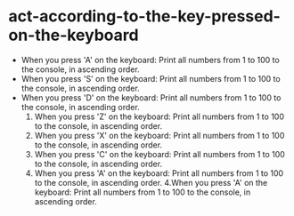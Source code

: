 # act-according-to-the-key-pressed-on-the-keyboard

* When you press 'A' on the keyboard: Print all numbers from 1 to 100 to the console, in ascending order.
* When you press 'S' on the keyboard: Print all numbers from 1 to 100 to the console, in ascending order.
* When you press 'D' on the keyboard: Print all numbers from 1 to 100 to the console, in ascending order.
  1. When you press 'Z' on the keyboard: Print all numbers from 1 to 100 to the console, in ascending order.
  2. When you press 'X' on the keyboard: Print all numbers from 1 to 100 to the console, in ascending order.
  3. When you press 'C' on the keyboard: Print all numbers from 1 to 100 to the console, in ascending order.
  4. When you press 'A' on the keyboard: Print all numbers from 1 to 100 to the console, in ascending order.
4.When you press 'A' on the keyboard: Print all numbers from 1 to 100 to the console, in ascending order.
